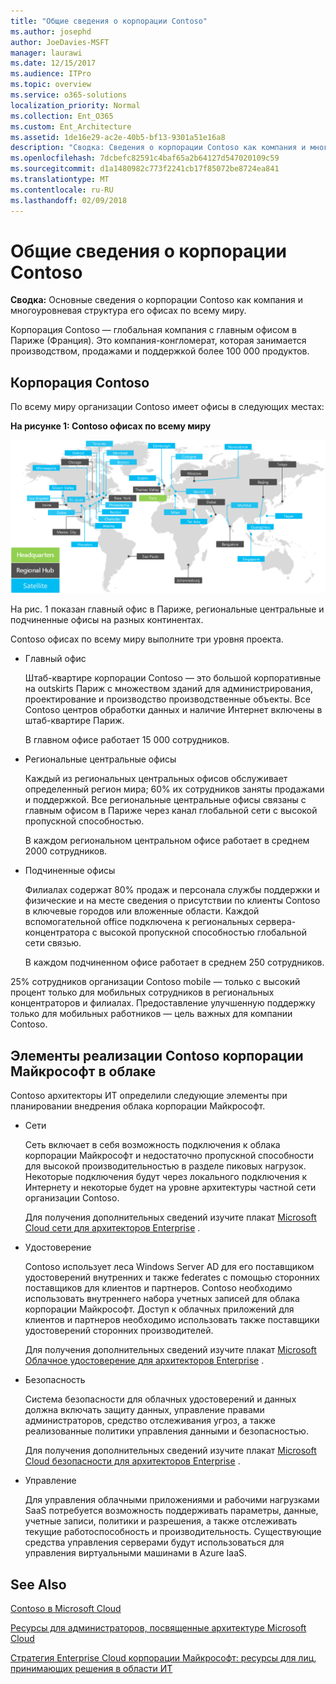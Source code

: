 ```yaml
---
title: "Общие сведения о корпорации Contoso"
ms.author: josephd
author: JoeDavies-MSFT
manager: laurawi
ms.date: 12/15/2017
ms.audience: ITPro
ms.topic: overview
ms.service: o365-solutions
localization_priority: Normal
ms.collection: Ent_O365
ms.custom: Ent_Architecture
ms.assetid: 1de16e29-ac2e-40b5-bf13-9301a51e16a8
description: "Сводка: Сведения о корпорации Contoso как компания и многоуровневая структура его офисах по всему миру."
ms.openlocfilehash: 7dcbefc82591c4baf65a2b64127d547020109c59
ms.sourcegitcommit: d1a1480982c773f2241cb17f85072be8724ea841
ms.translationtype: MT
ms.contentlocale: ru-RU
ms.lasthandoff: 02/09/2018
---
```

# <a name="overview-of-the-contoso-corporation"></a>Общие сведения о корпорации Contoso

 **Сводка:** Основные сведения о корпорации Contoso как компания и многоуровневая структура его офисах по всему миру.
  
Корпорация Contoso — глобальная компания с главным офисом в Париже (Франция). Это компания-конгломерат, которая занимается производством, продажами и поддержкой более 100 000 продуктов.  
  
## <a name="the-contoso-corporation"></a>Корпорация Contoso

По всему миру организации Contoso имеет офисы в следующих местах:
  
**На рисунке 1: Contoso офисах по всему миру**

![Офисы корпорации Contoso, разбросанные по всему миру](images/Contoso_Poster/Contoso_WW_Org.png)

  
На рис. 1 показан главный офис в Париже, региональные центральные и подчиненные офисы на разных континентах.
  
Contoso офисах по всему миру выполните три уровня проекта.
  
- Главный офис
    
    Штаб-квартире корпорации Contoso — это большой корпоративные на outskirts Париж с множеством зданий для администрирования, проектирование и производство производственные объекты. Все Contoso центров обработки данных и наличие Интернет включены в штаб-квартире Париж.
    
    В главном офисе работает 15 000 сотрудников.
    
- Региональные центральные офисы
    
    Каждый из региональных центральных офисов обслуживает определенный регион мира; 60% их сотрудников заняты продажами и поддержкой. Все региональные центральные офисы связаны с главным офисом в Париже через канал глобальной сети с высокой пропускной способностью.  
    
    В каждом региональном центральном офисе работает в среднем 2000 сотрудников.
    
- Подчиненные офисы
    
    Филиалах содержат 80% продаж и персонала службы поддержки и физические и на месте сведения о присутствии по клиенты Contoso в ключевые городов или вложенные области. Каждой вспомогательной office подключена к региональных сервера-концентратора с высокой пропускной способностью глобальной сети связью.
    
    В каждом подчиненном офисе работает в среднем 250 сотрудников.
    
25% сотрудников организации Contoso mobile — только с высокий процент только для мобильных сотрудников в региональных концентраторов и филиалах. Предоставление улучшенную поддержку только для мобильных работников — цель важных для компании Contoso.
  
## <a name="elements-of-contosos-implementation-of-the-microsoft-cloud"></a>Элементы реализации Contoso корпорации Майкрософт в облаке

Contoso архитекторы ИТ определили следующие элементы при планировании внедрения облака корпорации Майкрософт.
  
- Сети
    
    Сеть включает в себя возможность подключения к облака корпорации Майкрософт и недостаточно пропускной способности для высокой производительностью в разделе пиковых нагрузок. Некоторые подключения будут через локального подключения к Интернету и некоторые будет на уровне архитектуры частной сети организации Contoso.
    
    Для получения дополнительных сведений изучите плакат [Microsoft Cloud сети для архитекторов Enterprise](microsoft-cloud-networking-for-enterprise-architects.md) .
   
- Удостоверение
    
    Contoso использует леса Windows Server AD для его поставщиком удостоверений внутренних и также federates с помощью сторонних поставщиков для клиентов и партнеров. Contoso необходимо использовать внутреннего набора учетных записей для облака корпорации Майкрософт. Доступ к облачных приложений для клиентов и партнеров необходимо использовать также поставщики удостоверений сторонних производителей.
    
    Для получения дополнительных сведений изучите плакат [Microsoft Облачное удостоверение для архитекторов Enterprise](microsoft-cloud-identity-for-enterprise-architects.md) .
    
- Безопасность
    
    Система безопасности для облачных удостоверений и данных должна включать защиту данных, управление правами администраторов, средство отслеживания угроз, а также реализованные политики управления данными и безопасностью.
    
    Для получения дополнительных сведений изучите плакат [Microsoft Cloud безопасности для архитекторов Enterprise](http://aka.ms/cloudarchsecurity) .
    
- Управление
    
    Для управления облачными приложениями и рабочими нагрузками SaaS потребуется возможность поддерживать параметры, данные, учетные записи, политики и разрешения, а также отслеживать текущие работоспособность и производительность. Существующие средства управления серверами будут использоваться для управления виртуальными машинами в Azure IaaS.
    
## <a name="see-also"></a>See Also

[Contoso в Microsoft Cloud](contoso-in-the-microsoft-cloud.md)
  
[Ресурсы для администраторов, посвященные архитектуре Microsoft Cloud](microsoft-cloud-it-architecture-resources.md)

[Стратегия Enterprise Cloud корпорации Майкрософт: ресурсы для лиц, принимающих решения в области ИТ](https://sway.com/FJ2xsyWtkJc2taRD)
 


